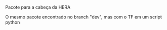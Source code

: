 Pacote para a cabeça da HERA

O mesmo pacote encontrado no branch "dev", mas com o TF em um script python
